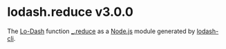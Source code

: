 # lodash.reduce v3.0.0

The [Lo-Dash](https://lodash.com/) function [_.reduce](http://lodash.com/docs#reduce) as a [Node.js](http://nodejs.org/) module generated by [lodash-cli](https://www.npmjs.com/package/lodash-cli).

